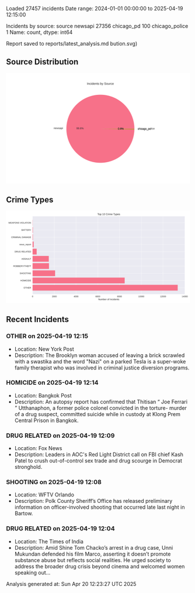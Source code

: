 
Loaded 27457 incidents
Date range: 2024-01-01 00:00:00 to 2025-04-19 12:15:00

Incidents by source:
source
newsapi           27356
chicago_pd          100
chicago_police        1
Name: count, dtype: int64

Report saved to reports/latest_analysis.md
bution.svg)

## Source Distribution
![Source Distribution](images/source_distribution.svg)

## Crime Types
![Crime Types](images/crime_types.svg)

## Recent Incidents

### OTHER on 2025-04-19 12:15
- Location: New York Post
- Description: The Brooklyn woman accused of leaving a brick scrawled with a swastika and the word "Nazi" on a parked Tesla is a super-woke family therapist who was involved in criminal justice diversion programs.


### HOMICIDE on 2025-04-19 12:14
- Location: Bangkok Post
- Description: An autopsy report has confirmed that Thitisan &ldquo; Joe Ferrari &rdquo; Utthanaphon, a former police colonel convicted in the torture- murder  of a drug suspect, committed  suicide  while in custody at Klong Prem Central Prison in Bangkok.


### DRUG RELATED on 2025-04-19 12:09
- Location: Fox News
- Description: Leaders in AOC's Red Light District call on FBI chief Kash Patel to crush out-of-control sex trade and drug scourge in Democrat stronghold.


### SHOOTING on 2025-04-19 12:08
- Location: WFTV Orlando
- Description: Polk County Sheriff’s Office has released preliminary information on officer-involved shooting that occurred late last night in Bartow.


### DRUG RELATED on 2025-04-19 12:04
- Location: The Times of India
- Description: Amid Shine Tom Chacko’s arrest in a drug case, Unni Mukundan defended his film Marco, asserting it doesn’t promote substance abuse but reflects social realities. He urged society to address the broader drug crisis beyond cinema and welcomed women speaking out…

Analysis generated at: Sun Apr 20 12:23:27 UTC 2025
